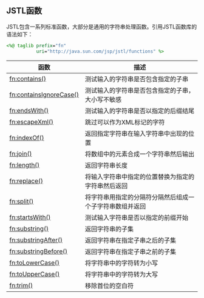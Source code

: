 ## JSTL函数

JSTL包含一系列标准函数，大部分是通用的字符串处理函数。引用JSTL函数库的语法如下：

```jsp
<%@ taglib prefix="fn" 
           uri="http://java.sun.com/jsp/jstl/functions" %>
```

| 函数                                       | 描述                           |
| ---------------------------------------- | ---------------------------- |
| [fn:contains()](http://www.runoob.com/jsp/jstl-function-contains.html) | 测试输入的字符串是否包含指定的子串            |
| [fn:containsIgnoreCase()](http://www.runoob.com/jsp/jstl-function-containsignoreCase.html) | 测试输入的字符串是否包含指定的子串，大小写不敏感     |
| [fn:endsWith()](http://www.runoob.com/jsp/jstl-function-endswith.html) | 测试输入的字符串是否以指定的后缀结尾           |
| [fn:escapeXml()](http://www.runoob.com/jsp/jstl-function-escapexml.html) | 跳过可以作为XML标记的字符               |
| [fn:indexOf()](http://www.runoob.com/jsp/jstl-function-indexof.html) | 返回指定字符串在输入字符串中出现的位置          |
| [fn:join()](http://www.runoob.com/jsp/jstl-function-join.html) | 将数组中的元素合成一个字符串然后输出           |
| [fn:length()](http://www.runoob.com/jsp/jstl-function-length.html) | 返回字符串长度                      |
| [fn:replace()](http://www.runoob.com/jsp/jstl-function-replace.html) | 将输入字符串中指定的位置替换为指定的字符串然后返回    |
| [fn:split()](http://www.runoob.com/jsp/jstl-function-split.html) | 将字符串用指定的分隔符分隔然后组成一个子字符串数组并返回 |
| [fn:startsWith()](http://www.runoob.com/jsp/jstl-function-startswith.html) | 测试输入字符串是否以指定的前缀开始            |
| [fn:substring()](http://www.runoob.com/jsp/jstl-function-substring.html) | 返回字符串的子集                     |
| [fn:substringAfter()](http://www.runoob.com/jsp/jstl-function-substringafter.html) | 返回字符串在指定子串之后的子集              |
| [fn:substringBefore()](http://www.runoob.com/jsp/jstl-function-substringbefore.html) | 返回字符串在指定子串之前的子集              |
| [fn:toLowerCase()](http://www.runoob.com/jsp/jstl-function-tolowercase.html) | 将字符串中的字符转为小写                 |
| [fn:toUpperCase()](http://www.runoob.com/jsp/jstl-function-touppercase.html) | 将字符串中的字符转为大写                 |
| [fn:trim()](http://www.runoob.com/jsp/jstl-function-trim.html) | 移除首位的空白符                     |